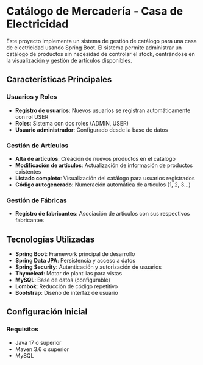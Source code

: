 # Catálogo de Mercadería - Casa de Electricidad

Este proyecto implementa un sistema de gestión de catálogo para una casa de electricidad usando Spring Boot. El sistema permite administrar un catálogo de productos sin necesidad de controlar el stock, centrándose en la visualización y gestión de artículos disponibles.

## Características Principales

### Usuarios y Roles
- **Registro de usuarios**: Nuevos usuarios se registran automáticamente con rol USER
- **Roles**: Sistema con dos roles (ADMIN, USER)
- **Usuario administrador**: Configurado desde la base de datos

### Gestión de Artículos
- **Alta de artículos**: Creación de nuevos productos en el catálogo
- **Modificación de artículos**: Actualización de información de productos existentes
- **Listado completo**: Visualización del catálogo para usuarios registrados
- **Código autogenerado**: Numeración automática de artículos (1, 2, 3...)

### Gestión de Fábricas
- **Registro de fabricantes**: Asociación de artículos con sus respectivos fabricantes

## Tecnologías Utilizadas

- **Spring Boot**: Framework principal de desarrollo
- **Spring Data JPA**: Persistencia y acceso a datos
- **Spring Security**: Autenticación y autorización de usuarios
- **Thymeleaf**: Motor de plantillas para vistas
- **MySQL**: Base de datos (configurable)
- **Lombok**: Reducción de código repetitivo
- **Bootstrap**: Diseño de interfaz de usuario

## Configuración Inicial

### Requisitos
- Java 17 o superior
- Maven 3.6 o superior
- MySQL

